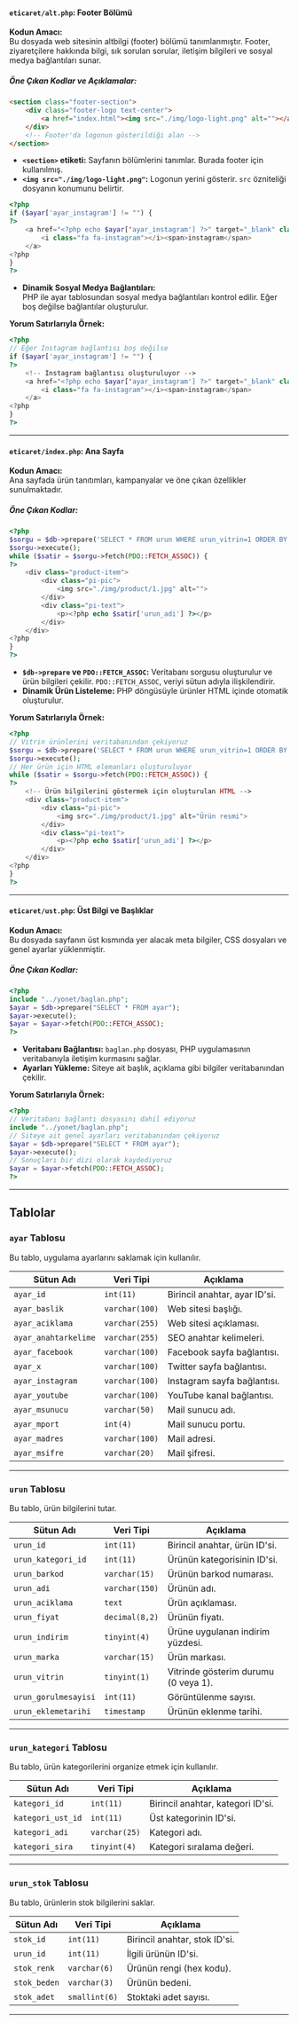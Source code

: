 

#### `eticaret/alt.php`: Footer Bölümü

**Kodun Amacı:**  
Bu dosyada web sitesinin altbilgi (footer) bölümü tanımlanmıştır. Footer, ziyaretçilere hakkında bilgi, sık sorulan sorular, iletişim bilgileri ve sosyal medya bağlantıları sunar.

##### Öne Çıkan Kodlar ve Açıklamalar:

```html
<section class="footer-section">
    <div class="footer-logo text-center">
        <a href="index.html"><img src="./img/logo-light.png" alt=""></a>
    </div>
    <!-- Footer'da logonun gösterildiği alan -->
</section>
```

- **`<section>` etiketi:** Sayfanın bölümlerini tanımlar. Burada footer için kullanılmış.
- **`<img src="./img/logo-light.png"`:** Logonun yerini gösterir. `src` özniteliği dosyanın konumunu belirtir.

```php
<?php
if ($ayar['ayar_instagram'] != "") {
?>
    <a href="<?php echo $ayar['ayar_instagram'] ?>" target="_blank" class="instagram">
        <i class="fa fa-instagram"></i><span>instagram</span>
    </a>
<?php
}
?>
```

- **Dinamik Sosyal Medya Bağlantıları:**  
  PHP ile ayar tablosundan sosyal medya bağlantıları kontrol edilir. Eğer boş değilse bağlantılar oluşturulur.  

**Yorum Satırlarıyla Örnek:**

```php
<?php
// Eğer Instagram bağlantısı boş değilse
if ($ayar['ayar_instagram'] != "") {
?>
    <!-- Instagram bağlantısı oluşturuluyor -->
    <a href="<?php echo $ayar['ayar_instagram'] ?>" target="_blank" class="instagram">
        <i class="fa fa-instagram"></i><span>instagram</span>
    </a>
<?php
}
?>
```

---

#### `eticaret/index.php`: Ana Sayfa

**Kodun Amacı:**  
Ana sayfada ürün tanıtımları, kampanyalar ve öne çıkan özellikler sunulmaktadır.

##### Öne Çıkan Kodlar:

```php
<?php
$sorgu = $db->prepare('SELECT * FROM urun WHERE urun_vitrin=1 ORDER BY RAND() LIMIT 20');
$sorgu->execute();
while ($satir = $sorgu->fetch(PDO::FETCH_ASSOC)) {
?>
    <div class="product-item">
        <div class="pi-pic">
            <img src="./img/product/1.jpg" alt="">
        </div>
        <div class="pi-text">
            <p><?php echo $satir['urun_adi'] ?></p>
        </div>
    </div>
<?php
}
?>
```

- **`$db->prepare` ve `PDO::FETCH_ASSOC`:** Veritabanı sorgusu oluşturulur ve ürün bilgileri çekilir. `PDO::FETCH_ASSOC`, veriyi sütun adıyla ilişkilendirir.
- **Dinamik Ürün Listeleme:** PHP döngüsüyle ürünler HTML içinde otomatik oluşturulur.

**Yorum Satırlarıyla Örnek:**

```php
<?php
// Vitrin ürünlerini veritabanından çekiyoruz
$sorgu = $db->prepare('SELECT * FROM urun WHERE urun_vitrin=1 ORDER BY RAND() LIMIT 20');
$sorgu->execute();
// Her ürün için HTML elemanları oluşturuluyor
while ($satir = $sorgu->fetch(PDO::FETCH_ASSOC)) {
?>
    <!-- Ürün bilgilerini göstermek için oluşturulan HTML -->
    <div class="product-item">
        <div class="pi-pic">
            <img src="./img/product/1.jpg" alt="Ürün resmi">
        </div>
        <div class="pi-text">
            <p><?php echo $satir['urun_adi'] ?></p>
        </div>
    </div>
<?php
}
?>
```

---

#### `eticaret/ust.php`: Üst Bilgi ve Başlıklar

**Kodun Amacı:**  
Bu dosyada sayfanın üst kısmında yer alacak meta bilgiler, CSS dosyaları ve genel ayarlar yüklenmiştir.

##### Öne Çıkan Kodlar:

```php
<?php
include "../yonet/baglan.php";
$ayar = $db->prepare("SELECT * FROM ayar");
$ayar->execute();
$ayar = $ayar->fetch(PDO::FETCH_ASSOC);
?>
```

- **Veritabanı Bağlantısı:** `baglan.php` dosyası, PHP uygulamasının veritabanıyla iletişim kurmasını sağlar.
- **Ayarları Yükleme:** Siteye ait başlık, açıklama gibi bilgiler veritabanından çekilir.

**Yorum Satırlarıyla Örnek:**

```php
<?php
// Veritabanı bağlantı dosyasını dahil ediyoruz
include "../yonet/baglan.php";
// Siteye ait genel ayarları veritabanından çekiyoruz
$ayar = $db->prepare("SELECT * FROM ayar");
$ayar->execute();
// Sonuçları bir dizi olarak kaydediyoruz
$ayar = $ayar->fetch(PDO::FETCH_ASSOC);
?>
```
------------------------------------------------------------------------------------------------


## Tablolar

### `ayar` Tablosu

Bu tablo, uygulama ayarlarını saklamak için kullanılır.

| Sütun Adı           | Veri Tipi    | Açıklama                                   |
|----------------------|--------------|-------------------------------------------|
| `ayar_id`           | `int(11)`    | Birincil anahtar, ayar ID'si.             |
| `ayar_baslik`       | `varchar(100)` | Web sitesi başlığı.                       |
| `ayar_aciklama`     | `varchar(255)` | Web sitesi açıklaması.                    |
| `ayar_anahtarkelime`| `varchar(255)` | SEO anahtar kelimeleri.                   |
| `ayar_facebook`     | `varchar(100)` | Facebook sayfa bağlantısı.                |
| `ayar_x`            | `varchar(100)` | Twitter sayfa bağlantısı.                 |
| `ayar_instagram`    | `varchar(100)` | Instagram sayfa bağlantısı.               |
| `ayar_youtube`      | `varchar(100)` | YouTube kanal bağlantısı.                 |
| `ayar_msunucu`      | `varchar(50)`  | Mail sunucu adı.                          |
| `ayar_mport`        | `int(4)`      | Mail sunucu portu.                        |
| `ayar_madres`       | `varchar(100)` | Mail adresi.                              |
| `ayar_msifre`       | `varchar(20)`  | Mail şifresi.                             |

---

### `urun` Tablosu

Bu tablo, ürün bilgilerini tutar.

| Sütun Adı           | Veri Tipi      | Açıklama                                   |
|----------------------|----------------|-------------------------------------------|
| `urun_id`           | `int(11)`      | Birincil anahtar, ürün ID'si.             |
| `urun_kategori_id`  | `int(11)`      | Ürünün kategorisinin ID'si.               |
| `urun_barkod`       | `varchar(15)`  | Ürünün barkod numarası.                   |
| `urun_adi`          | `varchar(150)` | Ürünün adı.                               |
| `urun_aciklama`     | `text`         | Ürün açıklaması.                          |
| `urun_fiyat`        | `decimal(8,2)` | Ürünün fiyatı.                            |
| `urun_indirim`      | `tinyint(4)`   | Ürüne uygulanan indirim yüzdesi.          |
| `urun_marka`        | `varchar(15)`  | Ürün markası.                             |
| `urun_vitrin`       | `tinyint(1)`   | Vitrinde gösterim durumu (0 veya 1).      |
| `urun_gorulmesayisi`| `int(11)`      | Görüntülenme sayısı.                      |
| `urun_eklemetarihi` | `timestamp`    | Ürünün eklenme tarihi.                    |

---

### `urun_kategori` Tablosu

Bu tablo, ürün kategorilerini organize etmek için kullanılır.

| Sütun Adı           | Veri Tipi      | Açıklama                                   |
|----------------------|----------------|-------------------------------------------|
| `kategori_id`       | `int(11)`      | Birincil anahtar, kategori ID'si.         |
| `kategori_ust_id`   | `int(11)`      | Üst kategorinin ID'si.                    |
| `kategori_adi`      | `varchar(25)`  | Kategori adı.                             |
| `kategori_sira`     | `tinyint(4)`   | Kategori sıralama değeri.                 |

---

### `urun_stok` Tablosu

Bu tablo, ürünlerin stok bilgilerini saklar.

| Sütun Adı           | Veri Tipi      | Açıklama                                   |
|----------------------|----------------|-------------------------------------------|
| `stok_id`           | `int(11)`      | Birincil anahtar, stok ID'si.             |
| `urun_id`           | `int(11)`      | İlgili ürünün ID'si.                      |
| `stok_renk`         | `varchar(6)`   | Ürünün rengi (hex kodu).                  |
| `stok_beden`        | `varchar(3)`   | Ürünün bedeni.                            |
| `stok_adet`         | `smallint(6)`  | Stoktaki adet sayısı.                     |

---
